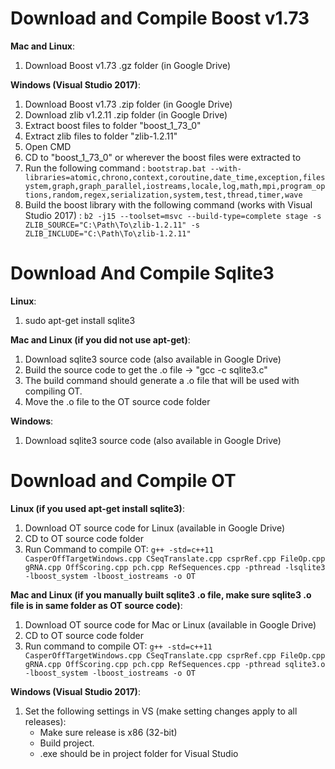 # **Download and Compile Boost v1.73**

**Mac and Linux**:
1. Download Boost v1.73 .gz folder (in Google Drive)


**Windows (Visual Studio 2017)**:
1. Download Boost v1.73 .zip folder (in Google Drive)
2. Download zlib v1.2.11 .zip folder (in Google Drive)
3. Extract boost files to folder "boost_1_73_0"
4. Extract zlib files to folder "zlib-1.2.11"
5. Open CMD
6. CD to "boost_1_73_0" or wherever the boost files were extracted to
7. Run the following command : `bootstrap.bat --with-libraries=atomic,chrono,context,coroutine,date_time,exception,filesystem,graph,graph_parallel,iostreams,locale,log,math,mpi,program_options,random,regex,serialization,system,test,thread,timer,wave`
8. Build the boost library with the following command (works with Visual Studio 2017) :  `b2 -j15 --toolset=msvc --build-type=complete stage -s ZLIB_SOURCE="C:\Path\To\zlib-1.2.11" -s ZLIB_INCLUDE="C:\Path\To\zlib-1.2.11"`




# **Download And Compile Sqlite3**
**Linux**: 
1. sudo apt-get install sqlite3

**Mac and Linux (if you did not use apt-get)**:
1. Download sqlite3 source code (also available in Google Drive)
2. Build the source code to get the .o file -> "gcc -c sqlite3.c"
3. The build command should generate a .o file that will be used with compiling OT.
4. Move the .o file to the OT source code folder

**Windows**:
1. Download sqlite3 source code (also available in Google Drive)



# **Download and Compile OT**
**Linux (if you used apt-get install sqlite3)**:
1. Download OT source code for Linux (available in Google Drive)
2. CD to OT source code folder
3. Run Command to compile OT: `g++ -std=c++11 CasperOffTargetWindows.cpp CSeqTranslate.cpp csprRef.cpp FileOp.cpp gRNA.cpp OffScoring.cpp pch.cpp RefSequences.cpp -pthread -lsqlite3 -lboost_system -lboost_iostreams -o OT`

**Mac and Linux (if you manually built sqlite3 .o file, make sure sqlite3 .o file is in same folder as OT source code)**:
1. Download OT source code for Mac or Linux (available in Google Drive)
2. CD to OT source code folder
3. Run command to compile OT: `g++ -std=c++11 CasperOffTargetWindows.cpp CSeqTranslate.cpp csprRef.cpp FileOp.cpp gRNA.cpp OffScoring.cpp pch.cpp RefSequences.cpp -pthread sqlite3.o -lboost_system -lboost_iostreams -o OT`

**Windows (Visual Studio 2017)**:
1. Set the following settings in VS (make setting changes apply to all releases):
	* Make sure release is x86 (32-bit)
	* Build project. 
	* .exe should be in project folder for Visual Studio


